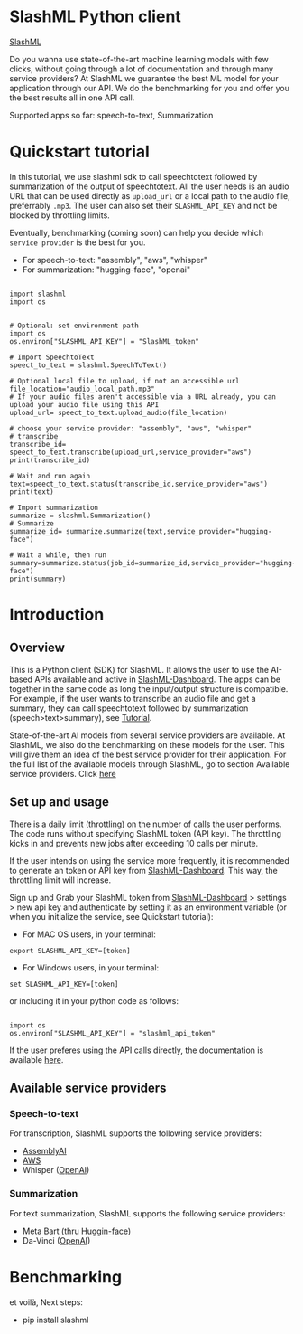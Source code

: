 # SlashML Python client
[SlashML](https://www.slashml.com/)

Do you wanna use state-of-the-art machine learning models with few clicks, without going through a lot of documentation and through many service providers? At SlashML we guarantee the best ML model for your application through our API. We do the benchmarking for you and offer you the best results all in one API call.

Supported apps so far: speech-to-text, Summarization


# Quickstart tutorial 

In this tutorial, we use slashml sdk to call speechtotext followed by summarization of the output of speechtotext. All the user needs is an audio URL that can be used directly as ```upload_url```  or a local path to the audio file, preferrably ```.mp3```. The user can also set their ```SLASHML_API_KEY``` and not be blocked by throttling limits.

Eventually, benchmarking (coming soon) can help you decide which ```service provider``` is the best for you. 

* For speech-to-text: "assembly", "aws", "whisper"
* For summarization: "hugging-face", "openai"

```

import slashml
import os 


# Optional: set environment path
import os
os.environ["SLASHML_API_KEY"] = "SlashML_token"

# Import SpeechtoText
speect_to_text = slashml.SpeechToText()

# Optional local file to upload, if not an accessible url
file_location="audio_local_path.mp3"
# If your audio files aren't accessible via a URL already, you can upload your audio file using this API
upload_url= speect_to_text.upload_audio(file_location)

# choose your service provider: "assembly", "aws", "whisper"
# transcribe
transcribe_id= speect_to_text.transcribe(upload_url,service_provider="aws")
print(transcribe_id)

# Wait and run again
text=speect_to_text.status(transcribe_id,service_provider="aws")
print(text)

# Import summarization
summarize = slashml.Summarization()
# Summarize
summarize_id= summarize.summarize(text,service_provider="hugging-face")

# Wait a while, then run 
summary=summarize.status(job_id=summarize_id,service_provider="hugging-face")
print(summary)

```


# Introduction
## Overview 
This is a Python client (SDK) for SlashML. It allows the user to use the AI-based APIs available and active in [SlashML-Dashboard](https://www.slashml.com/dashboard). 
The apps can be together in the same code as long the input/output structure is compatible. For example, if the user wants to transcribe an audio file and get a summary, they can call speechtotext followed by summarization (speech>text>summary), see [Tutorial](##Quickstart-tutorial).

State-of-the-art AI models from several service providers are available. At SlashML, we also do the benchmarking on these models for the user. This will give them an idea of the best service provider for their application. For the full list of the available models through SlashML, go to section Available service providers. Click [here](##Availlable-service-providers)

## Set up and usage
There is a daily limit (throttling) on the number of calls the user performs. The code runs without specifying SlashML token (API key). The throttling kicks in and prevents new jobs after exceeding 10 calls per minute. 

If the user intends on using the service more frequently, it is recommended to generate an token or API key from [SlashML-Dashboard](https://www.slashml.com/dashboard). This way, the throttling limit will increase.

Sign up and Grab your SlashML token from [SlashML-Dashboard](https://www.slashml.com/dashboard) > settings > new api key and authenticate by setting it as an environment variable (or when you initialize the service, see Quickstart tutorial):

* For MAC OS users, in your terminal:
```
export SLASHML_API_KEY=[token]
```
* For Windows users, in your terminal:
```
set SLASHML_API_KEY=[token]
```

or including it in your python code as follows:
```

import os
os.environ["SLASHML_API_KEY"] = "slashml_api_token"

```

If the user preferes using the API calls directly, the documentation is available [here](https://www.slashml.com/dashboard).

## Available service providers

### Speech-to-text
For transcription, SlashML supports the following service providers:

* [AssemblyAI](https://github.com/AssemblyAI)
* [AWS](https://boto3.amazonaws.com/v1/documentation/api/latest/reference/services/transcribe.html) 
* Whisper ([OpenAI](https://openai.com/blog/whisper/))

### Summarization
For text summarization, SlashML supports the following service providers:

* Meta Bart (thru [Huggin-face](https://huggingface.co/facebook/bart-large-cnn?text=The+tower+is+324+metres+%281%2C063+ft%29+tall%2C+about+the+same+height+as+an+81-storey+building%2C+and+the+tallest+structure+in+Paris.+Its+base+is+square%2C+measuring+125+metres+%28410+ft%29+on+each+side.+During+its+construction%2C+the+Eiffel+Tower+surpassed+the+Washington+Monument+to+become+the+tallest+man-made+structure+in+the+world%2C+a+title+it+held+for+41+years+until+the+Chrysler+Building+in+New+York+City+was+finished+in+1930.+It+was+the+first+structure+to+reach+a+height+of+300+metres.+Due+to+the+addition+of+a+broadcasting+aerial+at+the+top+of+the+tower+in+1957%2C+it+is+now+taller+than+the+Chrysler+Building+by+5.2+metres+%2817+ft%29.+Excluding+transmitters%2C+the+Eiffel+Tower+is+the+second+tallest+free-standing+structure+in+France+after+the+Millau+Viaduct))
* Da-Vinci ([OpenAI](https://beta.openai.com/docs/models/overview))

# Benchmarking

et voilà, Next steps:
- pip install slashml